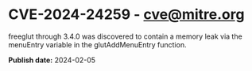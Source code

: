 # CVE-2024-24259 - cve@mitre.org

freeglut through 3.4.0 was discovered to contain a memory leak via the menuEntry variable in the glutAddMenuEntry function.

**Publish date:** 2024-02-05

